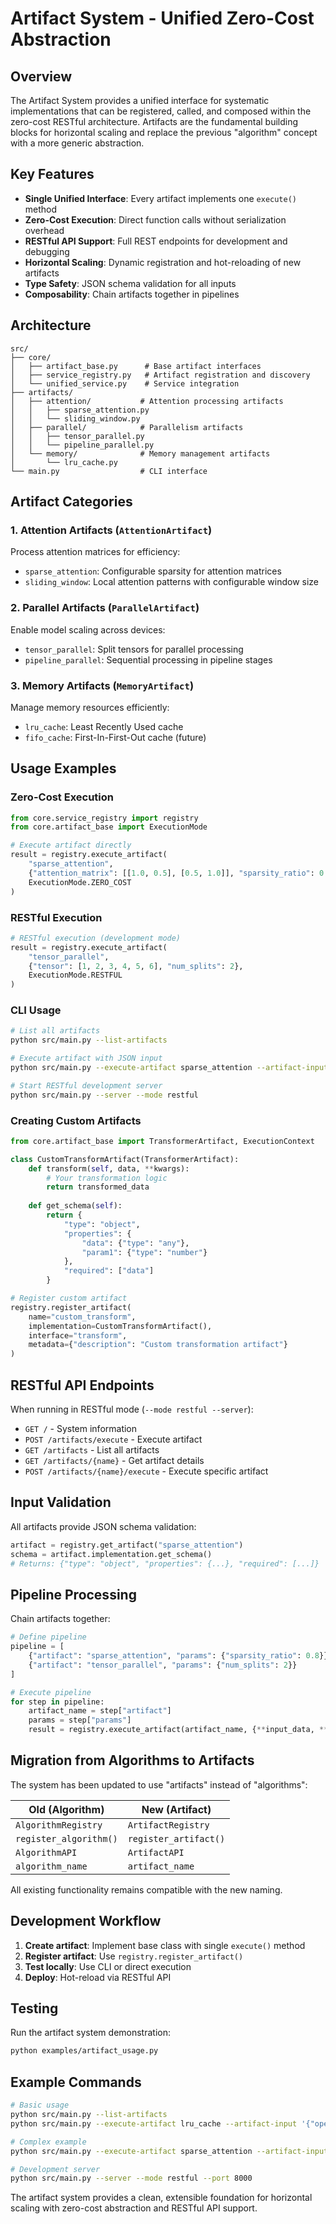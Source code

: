 # Artifact System - Unified Zero-Cost Abstraction

## Overview

The Artifact System provides a unified interface for systematic implementations that can be registered, called, and composed within the zero-cost RESTful architecture. Artifacts are the fundamental building blocks for horizontal scaling and replace the previous "algorithm" concept with a more generic abstraction.

## Key Features

- **Single Unified Interface**: Every artifact implements one `execute()` method
- **Zero-Cost Execution**: Direct function calls without serialization overhead
- **RESTful API Support**: Full REST endpoints for development and debugging
- **Horizontal Scaling**: Dynamic registration and hot-reloading of new artifacts
- **Type Safety**: JSON schema validation for all inputs
- **Composability**: Chain artifacts together in pipelines

## Architecture

```
src/
├── core/
│   ├── artifact_base.py      # Base artifact interfaces
│   ├── service_registry.py   # Artifact registration and discovery
│   └── unified_service.py    # Service integration
├── artifacts/
│   ├── attention/           # Attention processing artifacts
│   │   ├── sparse_attention.py
│   │   └── sliding_window.py
│   ├── parallel/            # Parallelism artifacts
│   │   ├── tensor_parallel.py
│   │   └── pipeline_parallel.py
│   └── memory/              # Memory management artifacts
│       └── lru_cache.py
└── main.py                  # CLI interface
```

## Artifact Categories

### 1. Attention Artifacts (`AttentionArtifact`)
Process attention matrices for efficiency:
- `sparse_attention`: Configurable sparsity for attention matrices
- `sliding_window`: Local attention patterns with configurable window size

### 2. Parallel Artifacts (`ParallelArtifact`)
Enable model scaling across devices:
- `tensor_parallel`: Split tensors for parallel processing
- `pipeline_parallel`: Sequential processing in pipeline stages

### 3. Memory Artifacts (`MemoryArtifact`)
Manage memory resources efficiently:
- `lru_cache`: Least Recently Used cache
- `fifo_cache`: First-In-First-Out cache (future)

## Usage Examples

### Zero-Cost Execution

```python
from core.service_registry import registry
from core.artifact_base import ExecutionMode

# Execute artifact directly
result = registry.execute_artifact(
    "sparse_attention",
    {"attention_matrix": [[1.0, 0.5], [0.5, 1.0]], "sparsity_ratio": 0.8},
    ExecutionMode.ZERO_COST
)
```

### RESTful Execution

```python
# RESTful execution (development mode)
result = registry.execute_artifact(
    "tensor_parallel",
    {"tensor": [1, 2, 3, 4, 5, 6], "num_splits": 2},
    ExecutionMode.RESTFUL
)
```

### CLI Usage

```bash
# List all artifacts
python src/main.py --list-artifacts

# Execute artifact with JSON input
python src/main.py --execute-artifact sparse_attention --artifact-input '{"attention_matrix": [[1,0.5],[0.5,1]], "sparsity_ratio": 0.5}'

# Start RESTful development server
python src/main.py --server --mode restful
```

### Creating Custom Artifacts

```python
from core.artifact_base import TransformerArtifact, ExecutionContext

class CustomTransformArtifact(TransformerArtifact):
    def transform(self, data, **kwargs):
        # Your transformation logic
        return transformed_data
    
    def get_schema(self):
        return {
            "type": "object",
            "properties": {
                "data": {"type": "any"},
                "param1": {"type": "number"}
            },
            "required": ["data"]
        }

# Register custom artifact
registry.register_artifact(
    name="custom_transform",
    implementation=CustomTransformArtifact(),
    interface="transform",
    metadata={"description": "Custom transformation artifact"}
)
```

## RESTful API Endpoints

When running in RESTful mode (`--mode restful --server`):

- `GET /` - System information
- `POST /artifacts/execute` - Execute artifact
- `GET /artifacts` - List all artifacts
- `GET /artifacts/{name}` - Get artifact details
- `POST /artifacts/{name}/execute` - Execute specific artifact

## Input Validation

All artifacts provide JSON schema validation:

```python
artifact = registry.get_artifact("sparse_attention")
schema = artifact.implementation.get_schema()
# Returns: {"type": "object", "properties": {...}, "required": [...]}
```

## Pipeline Processing

Chain artifacts together:

```python
# Define pipeline
pipeline = [
    {"artifact": "sparse_attention", "params": {"sparsity_ratio": 0.8}},
    {"artifact": "tensor_parallel", "params": {"num_splits": 2}}
]

# Execute pipeline
for step in pipeline:
    artifact_name = step["artifact"]
    params = step["params"]
    result = registry.execute_artifact(artifact_name, {**input_data, **params})
```

## Migration from Algorithms to Artifacts

The system has been updated to use "artifacts" instead of "algorithms":

| Old (Algorithm) | New (Artifact) |
|-----------------|----------------|
| `AlgorithmRegistry` | `ArtifactRegistry` |
| `register_algorithm()` | `register_artifact()` |
| `AlgorithmAPI` | `ArtifactAPI` |
| `algorithm_name` | `artifact_name` |

All existing functionality remains compatible with the new naming.

## Development Workflow

1. **Create artifact**: Implement base class with single `execute()` method
2. **Register artifact**: Use `registry.register_artifact()`
3. **Test locally**: Use CLI or direct execution
4. **Deploy**: Hot-reload via RESTful API

## Testing

Run the artifact system demonstration:

```bash
python examples/artifact_usage.py
```

## Example Commands

```bash
# Basic usage
python src/main.py --list-artifacts
python src/main.py --execute-artifact lru_cache --artifact-input '{"operation":"put","key":"test","value":"data"}'

# Complex example
python src/main.py --execute-artifact sparse_attention --artifact-input '{"attention_matrix":[[1,0.8,0.6],[0.8,1,0.7],[0.6,0.7,1]],"sparsity_ratio":0.6}'

# Development server
python src/main.py --server --mode restful --port 8000
```

The artifact system provides a clean, extensible foundation for horizontal scaling with zero-cost abstraction and RESTful API support.